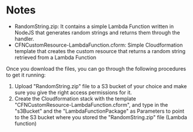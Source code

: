 
# Notes 

* RandomString.zip: It contains a simple Lambda Function written in NodeJS that generates random strings and returns them through the handler. 
* CFNCustomResource-LambdaFunction.cform: Simple Cloudformation template that creates the custom resource that returns a random string retrieved from a Lambda Function

Once you download the files, you can go through the following procedures to get it running:

1. Upload "RandomString.zip" file to a S3 bucket of your choice and make sure you give the right access permissions for it.
2. Create the Cloudformation stack with the template "CFNCustomResource-LambdaFunction.cform", and type in the "s3Bucket" and the "LambdaFunctionPackage" as Parameters to point to the S3 bucket where you stored the "RandomString.zip" file (Lambda function)
